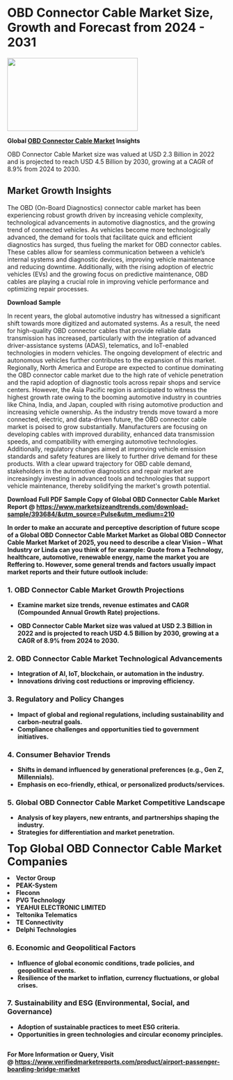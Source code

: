 <H1>OBD Connector Cable Market Size, Growth and Forecast from 2024 - 2031</H1><img class="aligncenter size-medium wp-image-584254" src="https://thirdeyenews.in/wp-content/uploads/2024/09/Global-Market-Research-300x168.jpeg" alt="" width="300" height="168" /><p><strong>Global&nbsp;<a href="https://www.marketsizeandtrends.com/download-sample/393684/&amp;utm_source=Pulse&amp;utm_medium=210">OBD Connector Cable Market</a> Insights</strong></p><p>OBD Connector Cable Market size was valued at USD 2.3 Billion in 2022 and is projected to reach USD 4.5 Billion by 2030, growing at a CAGR of 8.9% from 2024 to 2030.</p><p><h2>Market Growth Insights</h2> <p>The OBD (On-Board Diagnostics) connector cable market has been experiencing robust growth driven by increasing vehicle complexity, technological advancements in automotive diagnostics, and the growing trend of connected vehicles. As vehicles become more technologically advanced, the demand for tools that facilitate quick and efficient diagnostics has surged, thus fueling the market for OBD connector cables. These cables allow for seamless communication between a vehicle’s internal systems and diagnostic devices, improving vehicle maintenance and reducing downtime. Additionally, with the rising adoption of electric vehicles (EVs) and the growing focus on predictive maintenance, OBD cables are playing a crucial role in improving vehicle performance and optimizing repair processes.</p> <p><strong>Download Sample</strong></p> <p>In recent years, the global automotive industry has witnessed a significant shift towards more digitized and automated systems. As a result, the need for high-quality OBD connector cables that provide reliable data transmission has increased, particularly with the integration of advanced driver-assistance systems (ADAS), telematics, and IoT-enabled technologies in modern vehicles. The ongoing development of electric and autonomous vehicles further contributes to the expansion of this market. Regionally, North America and Europe are expected to continue dominating the OBD connector cable market due to the high rate of vehicle penetration and the rapid adoption of diagnostic tools across repair shops and service centers. However, the Asia Pacific region is anticipated to witness the highest growth rate owing to the booming automotive industry in countries like China, India, and Japan, coupled with rising automotive production and increasing vehicle ownership. As the industry trends move toward a more connected, electric, and data-driven future, the OBD connector cable market is poised to grow substantially. Manufacturers are focusing on developing cables with improved durability, enhanced data transmission speeds, and compatibility with emerging automotive technologies. Additionally, regulatory changes aimed at improving vehicle emission standards and safety features are likely to further drive demand for these products. With a clear upward trajectory for OBD cable demand, stakeholders in the automotive diagnostics and repair market are increasingly investing in advanced tools and technologies that support vehicle maintenance, thereby solidifying the market's growth potential.</p> <p><strong></p><p><span class=""><strong>Download Full PDF Sample Copy of Global OBD Connector Cable Market Report</strong> @ <a href="https://www.marketsizeandtrends.com/download-sample/393684/&amp;utm_source=Pulse&amp;utm_medium=210" target="_blank">https://www.marketsizeandtrends.com/download-sample/393684/&amp;utm_source=Pulse&amp;utm_medium=210</a></span></p><p>In order to make an accurate and perceptive description of future scope of a Global&nbsp;OBD Connector Cable Market Market as Global&nbsp;OBD Connector Cable Market Market of 2025, you need to describe a clear Vision &ndash; What Industry or Linda can you think of for example: Quote from a Technology, healthcare, automotive, renewable energy, name the market you are Reffering to. However, some general trends and factors usually impact market reports and their future outlook include:</p><h3>1.&nbsp;<strong>OBD Connector Cable Market Growth Projections</strong></h3><ul><li>Examine market size trends, revenue estimates and CAGR (Compounded Annual Growth Rate) projections.</li><li><p>OBD Connector Cable Market size was valued at USD 2.3 Billion in 2022 and is projected to reach USD 4.5 Billion by 2030, growing at a CAGR of 8.9% from 2024 to 2030.</p></li></ul><h3>2.&nbsp;<strong>OBD Connector Cable Market Technological Advancements</strong></h3><ul><li>Integration of AI, IoT, blockchain, or automation in the industry.</li><li>Innovations driving cost reductions or improving efficiency.</li></ul><h3>3.&nbsp;<strong>Regulatory and Policy Changes</strong></h3><ul><li>Impact of global and regional regulations, including sustainability and carbon-neutral goals.</li><li>Compliance challenges and opportunities tied to government initiatives.</li></ul><h3>4.&nbsp;<strong>Consumer Behavior Trends</strong></h3><ul><li>Shifts in demand influenced by generational preferences (e.g., Gen Z, Millennials).</li><li>Emphasis on eco-friendly, ethical, or personalized products/services.</li></ul><h3>5.&nbsp;<strong>Global OBD Connector Cable Market Competitive Landscape</strong></h3><ul><li>Analysis of key players, new entrants, and partnerships shaping the industry.</li><li>Strategies for differentiation and market penetration.</li></ul><p data-pm-slice="1 1 []"><span style="color: inherit; font-family: inherit; font-size: 25px;">Top Global OBD Connector Cable Market Companies</span></p><div class="" data-test-id=""><p><li>Vector Group</li><li> PEAK-System</li><li> Fleconn</li><li> PVG Technology</li><li> YEAHUI ELECTRONIC LIMITED</li><li> Teltonika Telematics</li><li> TE Connectivity</li><li> Delphi Technologies</li></p></div><h3>6.&nbsp;<strong>Economic and Geopolitical Factors</strong></h3><ul><li>Influence of global economic conditions, trade policies, and geopolitical events.</li><li>Resilience of the market to inflation, currency fluctuations, or global crises.</li></ul><h3>7.&nbsp;<strong>Sustainability and ESG (Environmental, Social, and Governance)</strong></h3><ul><li>Adoption of sustainable practices to meet ESG criteria.</li><li>Opportunities in green technologies and circular economy principles.</li></ul><h2><strong style="font-size: 14px;">For More Information or Query, Visit @&nbsp;</strong><a style="background-color: #ffffff; font-size: 14px;" href="https://www.marketsizeandtrends.com/report/obd-connector-cable-market/" target="_blank">https://www.verifiedmarketreports.com/product/airport-passenger-boarding-bridge-market</a></h2>
